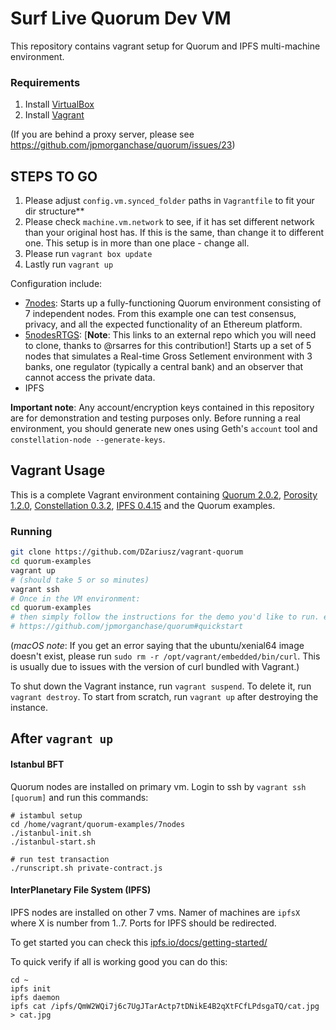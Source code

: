 # Surf Live Quorum Dev VM

This repository contains vagrant setup for Quorum and IPFS multi-machine environment.

### Requirements

  1. Install [VirtualBox](https://www.virtualbox.org/wiki/Downloads)
  2. Install [Vagrant](https://www.vagrantup.com/downloads.html)

(If you are behind a proxy server, please see https://github.com/jpmorganchase/quorum/issues/23)


## STEPS TO GO
1. Please adjust `config.vm.synced_folder` paths in `Vagrantfile` to fit your dir structure**
1. Please check `machine.vm.network` to see, if it has set different network than your original host has.
If this is the same, than change it to different one. This setup is in more than one place - change all.   
1. Please run `vagrant box update`
1. Lastly run `vagrant up`


Configuration include:
* [7nodes](https://github.com/jpmorganchase/quorum-examples/tree/master/examples/7nodes): 
Starts up a fully-functioning Quorum environment consisting of 7 independent nodes. 
From this example one can test consensus, privacy, and all the expected functionality of an Ethereum platform.
* [5nodesRTGS](https://github.com/bacen/quorum-examples/tree/master/examples/5nodesRTGS): 
[__Note__: This links to an external repo which you will need to clone, thanks to @rsarres for this contribution!] 
Starts up a set of 5 nodes that simulates a Real-time Gross Setlement environment with 3 banks, 
one regulator (typically a central bank) and an observer that cannot access the private data.
* IPFS


**Important note**: Any account/encryption keys contained in this repository are for
demonstration and testing purposes only. Before running a real environment, you should
generate new ones using Geth's `account` tool and `constellation-node --generate-keys`.

## Vagrant Usage

This is a complete Vagrant environment containing 
[Quorum 2.0.2](https://github.com/jpmorganchase/quorum/),
[Porosity 1.2.0](https://github.com/jpmorganchase/quorum/releases/download/v1.2.0/porosity), 
[Constellation 0.3.2](https://github.com/jpmorganchase/constellation/),
[IPFS 0.4.15](https://dist.ipfs.io/go-ipfs/v0.4.15/go-ipfs_v0.4.15_linux-amd64.tar.gz) 
and the Quorum examples.


### Running

```sh
git clone https://github.com/DZariusz/vagrant-quorum
cd quorum-examples
vagrant up
# (should take 5 or so minutes)
vagrant ssh
# Once in the VM environment:
cd quorum-examples
# then simply follow the instructions for the demo you'd like to run. eg:
# https://github.com/jpmorganchase/quorum#quickstart
```

(*macOS note*: If you get an error saying that the ubuntu/xenial64 image doesn't
exist, please run `sudo rm -r /opt/vagrant/embedded/bin/curl`. This is usually due to
issues with the version of curl bundled with Vagrant.)

To shut down the Vagrant instance, run `vagrant suspend`. To delete it, run
`vagrant destroy`. To start from scratch, run `vagrant up` after destroying the
instance.

## After `vagrant up`

#### Istanbul BFT

Quorum nodes are installed on primary vm.
Login to ssh by `vagrant ssh [quorum]` and run this commands:
```
# istambul setup
cd /home/vagrant/quorum-examples/7nodes
./istanbul-init.sh
./istanbul-start.sh

# run test transaction
./runscript.sh private-contract.js
```


#### InterPlanetary File System (IPFS)

IPFS nodes are installed on other 7 vms. Namer of machines are `ipfsX` where X is number from 1..7.
Ports for IPFS should be redirected. 

To get started you can check this [ipfs.io/docs/getting-started/](https://ipfs.io/docs/getting-started/)

To quick verify if all is working good you can do this:

```
cd ~
ipfs init
ipfs daemon
ipfs cat /ipfs/QmW2WQi7j6c7UgJTarActp7tDNikE4B2qXtFCfLPdsgaTQ/cat.jpg > cat.jpg
```
 

